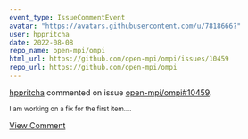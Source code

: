 ```yaml
---
event_type: IssueCommentEvent
avatar: "https://avatars.githubusercontent.com/u/7818666?"
user: hppritcha
date: 2022-08-08
repo_name: open-mpi/ompi
html_url: https://github.com/open-mpi/ompi/issues/10459
repo_url: https://github.com/open-mpi/ompi
---
```


<a href='https://github.com/hppritcha' target='_blank'>hppritcha</a> commented on issue <a href='https://github.com/open-mpi/ompi/issues/10459' target='_blank'>open-mpi/ompi#10459</a>.

<small>I am working on a fix for the first item....</small>

<a href='https://github.com/open-mpi/ompi/issues/10459' target='_blank'>View Comment</a>